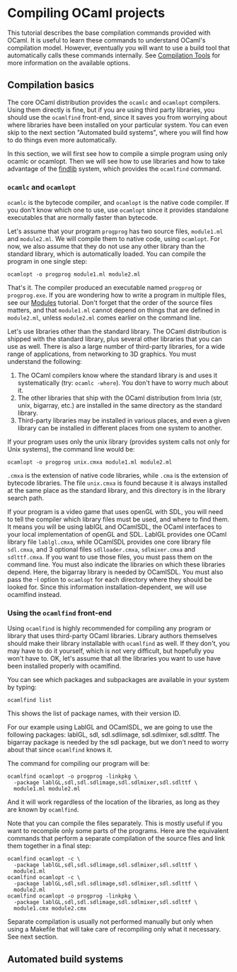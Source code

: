 Compiling OCaml projects
========================

This tutorial describes the base compilation commands provided with OCaml. It is useful to learn these commands to understand OCaml's compilation model. However, eventually you will want to use a build tool that automatically calls these commands internally. See [Compilation Tools](../dev_tools.html#compilation_tools) for more information on the available options.

Compilation basics
------------------

The core OCaml distribution provides the `ocamlc` and `ocamlopt` compilers. Using them directly is fine, but if you are using third party libraries, you should use the `ocamlfind` front-end, since it saves you from worrying about where libraries have been installed on your particular system. You can even skip to the next section "Automated build systems", where you will find how to do things even more automatically.

In this section, we will first see how to compile a simple program using only ocamlc or ocamlopt. Then we will see how to use libraries and how to take advantage of the [findlib](http://www.ocaml-programming.de/programming/findlib.html "http://www.ocaml-programming.de/programming/findlib.html") system, which provides the `ocamlfind` command.

### `ocamlc` and `ocamlopt`

`ocamlc` is the bytecode compiler, and `ocamlopt` is the native code compiler. If you don't know which one to use, use `ocamlopt` since it provides standalone executables that are normally faster than bytecode.

Let's assume that your program `progprog` has two source files, `module1.ml` and `module2.ml`. We will compile them to native code, using `ocamlopt`. For now, we also assume that they do not use any other library than the standard library, which is automatically loaded. You can compile the program in one single step:

    ocamlopt -o progprog module1.ml module2.ml

That's it. The compiler produced an executable named `progprog` or `progprog.exe`. If you are wondering how to write a program in multiple files, see our [Modules](modules.html "Modules") tutorial. Don't forget that the order of the source files matters, and that `module1.ml` cannot depend on things that are defined in `module2.ml`, unless `module2.ml` comes earlier on the command line.

Let's use libraries other than the standard library. The OCaml distribution is shipped with the standard library, plus several other libraries that you can use as well. There is also a large number of third-party libraries, for a wide range of applications, from networking to 3D graphics. You must understand the following:

1.  The OCaml compilers know where the standard library is and uses it systematically (try: `ocamlc -where`). You don't have to worry much about it.
2.  The other libraries that ship with the OCaml distribution from Inria (str, unix, bigarray, etc.) are installed in the same directory as the standard library.
3.  Third-party libraries may be installed in various places, and even a given library can be installed in different places from one system to another.

If your program uses only the unix library (provides system calls not only for Unix systems), the command line would be:

    ocamlopt -o progprog unix.cmxa module1.ml module2.ml

`.cmxa` is the extension of native code libraries, while `.cma` is the extension of bytecode libraries. The file `unix.cmxa` is found because it is always installed at the same place as the standard library, and this directory is in the library search path.

If your program is a video game that uses openGL with SDL, you will need to tell the compiler which library files must be used, and where to find them. It means you will be using lablGL and OCamlSDL, the OCaml interfaces to your local implementation of openGL and SDL. LablGL provides one OCaml library file `lablgl.cmxa`, while OCamlSDL provides one core library file `sdl.cmxa`, and 3 optional files `sdlloader.cmxa`, `sdlmixer.cmxa` and `sdlttf.cmxa`. If you want to use those files, you must pass them on the command line. You must also indicate the libraries on which these libraries depend. Here, the bigarray library is needed by OCamlSDL. You must also pass the -I option to `ocamlopt` for each directory where they should be looked for. Since this information installation-dependent, we will use ocamlfind instead.

### Using the `ocamlfind` front-end

Using `ocamlfind` is highly recommended for compiling any program or library that uses third-party OCaml libraries. Library authors themselves should make their library installable with `ocamlfind` as well. If they don't, you may have to do it yourself, which is not very difficult, but hopefully you won't have to. OK, let's assume that all the libraries you want to use have been installed properly with ocamlfind.

You can see which packages and subpackages are available in your system by typing:

    ocamlfind list

This shows the list of package names, with their version ID.

For our example using LablGL and OCamlSDL, we are going to use the following packages: lablGL, sdl, sdl.sdlimage, sdl.sdlmixer, sdl.sdlttf. The bigarray package is needed by the sdl package, but we don't need to worry about that since `ocamlfind` knows it.

The command for compiling our program will be:

    ocamlfind ocamlopt -o progprog -linkpkg \
      -package lablGL,sdl,sdl.sdlimage,sdl.sdlmixer,sdl.sdlttf \
      module1.ml module2.ml

And it will work regardless of the location of the libraries, as long as they are known by `ocamlfind`.

Note that you can compile the files separately. This is mostly useful if you want to recompile only some parts of the programs. Here are the equivalent commands that perform a separate compilation of the source files and link them together in a final step:

    ocamlfind ocamlopt -c \
      -package lablGL,sdl,sdl.sdlimage,sdl.sdlmixer,sdl.sdlttf \
      module1.ml
    ocamlfind ocamlopt -c \
      -package lablGL,sdl,sdl.sdlimage,sdl.sdlmixer,sdl.sdlttf \
      module2.ml
    ocamlfind ocamlopt -o progprog -linkpkg \
      -package lablGL,sdl,sdl.sdlimage,sdl.sdlmixer,sdl.sdlttf \
      module1.cmx module2.cmx

Separate compilation is usually not performed manually but only when using a Makefile that will take care of recompiling only what it necessary. See next section.

Automated build systems
-----------------------
